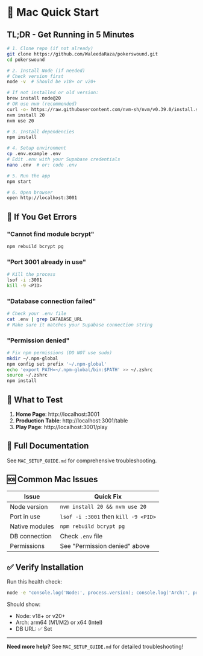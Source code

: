 # 🍎 Mac Quick Start

## TL;DR - Get Running in 5 Minutes

```bash
# 1. Clone repo (if not already)
git clone https://github.com/WaleedaRaza/pokerswound.git
cd pokerswound

# 2. Install Node (if needed)
# Check version first
node -v  # Should be v18+ or v20+

# If not installed or old version:
brew install node@20
# OR use nvm (recommended)
curl -o- https://raw.githubusercontent.com/nvm-sh/nvm/v0.39.0/install.sh | bash
nvm install 20
nvm use 20

# 3. Install dependencies
npm install

# 4. Setup environment
cp .env.example .env
# Edit .env with your Supabase credentials
nano .env  # or: code .env

# 5. Run the app
npm start

# 6. Open browser
open http://localhost:3001
```

## 🔧 If You Get Errors

### "Cannot find module bcrypt"
```bash
npm rebuild bcrypt pg
```

### "Port 3001 already in use"
```bash
# Kill the process
lsof -i :3001
kill -9 <PID>
```

### "Database connection failed"
```bash
# Check your .env file
cat .env | grep DATABASE_URL
# Make sure it matches your Supabase connection string
```

### "Permission denied"
```bash
# Fix npm permissions (DO NOT use sudo)
mkdir ~/.npm-global
npm config set prefix '~/.npm-global'
echo 'export PATH=~/.npm-global/bin:$PATH' >> ~/.zshrc
source ~/.zshrc
npm install
```

## 🎯 What to Test

1. **Home Page**: http://localhost:3001
2. **Production Table**: http://localhost:3001/table
3. **Play Page**: http://localhost:3001/play

## 📖 Full Documentation

See `MAC_SETUP_GUIDE.md` for comprehensive troubleshooting.

## 🆘 Common Mac Issues

| Issue | Quick Fix |
|-------|-----------|
| Node version | `nvm install 20 && nvm use 20` |
| Port in use | `lsof -i :3001` then `kill -9 <PID>` |
| Native modules | `npm rebuild bcrypt pg` |
| DB connection | Check `.env` file |
| Permissions | See "Permission denied" above |

## ✅ Verify Installation

Run this health check:
```bash
node -e "console.log('Node:', process.version); console.log('Arch:', process.arch); require('dotenv').config(); console.log('DB URL:', process.env.DATABASE_URL ? '✅ Set' : '❌ Not set');"
```

Should show:
- Node: v18+ or v20+
- Arch: arm64 (M1/M2) or x64 (Intel)
- DB URL: ✅ Set

---

**Need more help?** See `MAC_SETUP_GUIDE.md` for detailed troubleshooting!
